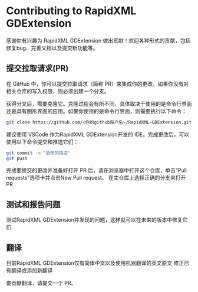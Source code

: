 # Contributing to RapidXML GDExtension
感谢你有兴趣为 RapidXML GDExtension 做出贡献！欢迎各种形式的贡献，包括修复bug、完善文档以及提交新功能等。
## 提交拉取请求(PR)
在 GitHub 中，你可以提交拉取请求（简称 PR）来集成你的更改。如果你没有对相关仓库的写入权限，则必须创建一个分支。

获得分叉后，需要克隆它。克隆过程会有所不同，具体取决于使用的是命令行界面还是具有图形界面的应用。如果你使用的是命令行界面，则需要执行以下命令：
``` Bash
git clone https://github.com/<你的github账户名>/RapidXML-GDExtension.git
```
建议使用 VSCode 作为RapidXML GDExtension开发的 IDE。完成更改后，可以使用以下命令提交和推送它们：
``` Bash
git commit -m "更改的描述"
git push
```
完成要提交的更改并准备好打开 PR 后，请在浏览器中打开这个仓库，单击“Pull requests”选项卡并点击New Pull request。
在主仓库上选择正确的分支来打开 PR

## 测试和报告问题
测试RapidXML GDExtension并发现的问题，这样就可以在未来的版本中修复它们.

## 翻译
目前RapidXML GDExtension仅有简体中文以及使用机器翻译的英文原文
修正已有翻译或添加新翻译

要贡献翻译，请提交一个 PR。